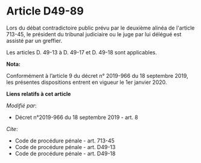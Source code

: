 # Article D49-89

Lors du débat contradictoire public prévu par le deuxième alinéa de l'article 713-45, le président du   tribunal judiciaire
ou le juge par lui délégué est assisté par un greffier. 

Les articles D. 49-13 à D. 49-17 et D. 49-18 sont applicables.

**Nota:**

Conformément à l’article 9 du décret n° 2019-966 du 18 septembre 2019, les présentes dispositions entrent en vigueur le 1er
janvier 2020.

**Liens relatifs à cet article**

_Modifié par_:

  - Décret n°2019-966 du 18 septembre 2019 - art. 8

_Cite_:

  - Code de procédure pénale - art. 713-45
  - Code de procédure pénale - art. D49-13
  - Code de procédure pénale - art. D49-18
